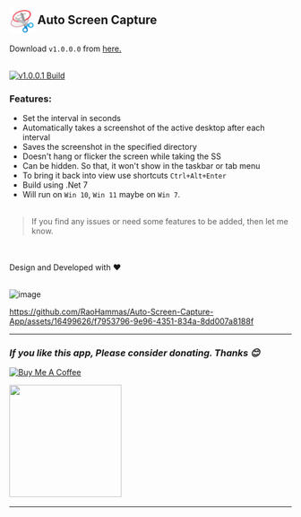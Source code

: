 <h2><img align="center" height="45" src="https://github.com/RaoHammas/Auto-Screen-Capture-App/blob/master/AutoScreenCaptureApp/Images/icons8-windows-snipping-tool-48.png?raw=true">  Auto Screen Capture</h2>

Download `v1.0.0.0` from [here.](https://github.com/RaoHammas/Auto-Screen-Capture-App/releases)<br /><br />

[![v1.0.0.1 Build](https://github.com/RaoHammas/Auto-Screen-Capture-App/actions/workflows/dotnet-desktop.yml/badge.svg?branch=master)](https://github.com/RaoHammas/Auto-Screen-Capture-App/actions/workflows/dotnet-desktop.yml) 


### Features:  

- Set the interval in seconds
- Automatically takes a screenshot of the active desktop after each interval
- Saves the screenshot in the specified directory
- Doesn't hang or flicker the screen while taking the SS
- Can be hidden. So that, it won't show in the taskbar or tab menu
- To bring it back into view use shortcuts `Ctrl+Alt+Enter`
- Build using .Net 7
- Will run on `Win 10`, `Win 11` maybe on `Win 7`.<br /><br />

> If you find any issues or need some features to be added, then let me know.

<br /><br />Design and Developed with ❤️<br /><br />

![image](https://github.com/RaoHammas/Auto-Screen-Capture-App/assets/16499626/92dbdbcd-16c4-4417-8d81-ada357f4c5eb)

https://github.com/RaoHammas/Auto-Screen-Capture-App/assets/16499626/f7953796-9e96-4351-834a-8dd007a8188f

---

### **_If you like this app, Please consider donating. Thanks 😊_**  

<a href="https://www.buymeacoffee.com/hammas" target="_blank"><img src="https://cdn.buymeacoffee.com/buttons/v2/default-yellow.png" alt="Buy Me A Coffee" style="height: 60px !important;width: 217px !important;" ></a>

<img src="https://i.imgur.com/Grv4olx.png" width="200" height="200" />

---
